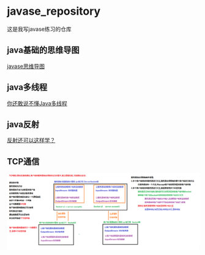 # javase_repository
这是我写javase练习的仓库<br>
## java基础的思维导图
[javase思维导图](https://www.processon.com/view/5f1636ace0b34d54dabdd17f#map)
## java多线程
[你还敢说不懂Java多线程](https://blog.csdn.net/weixin_42870497/article/details/118155614)
## java反射
[反射还可以这样学？](https://blog.csdn.net/weixin_42870497/article/details/118338948)
## TCP通信
![TCP](./net/TCPDemo/02_TCP通信的概述.bmp)

